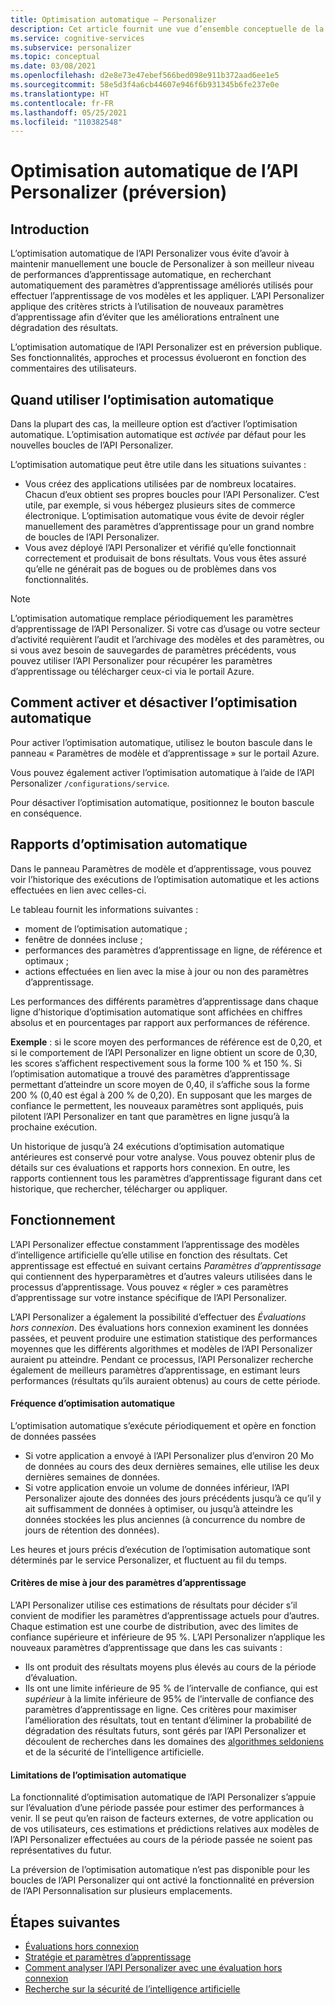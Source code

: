 ```yaml
---
title: Optimisation automatique – Personalizer
description: Cet article fournit une vue d’ensemble conceptuelle de la fonctionnalité d’optimisation automatique du service Azure Personalizer.
ms.service: cognitive-services
ms.subservice: personalizer
ms.topic: conceptual
ms.date: 03/08/2021
ms.openlocfilehash: d2e8e73e47ebef566bed098e911b372aad6ee1e5
ms.sourcegitcommit: 58e5d3f4a6cb44607e946f6b931345b6fe237e0e
ms.translationtype: HT
ms.contentlocale: fr-FR
ms.lasthandoff: 05/25/2021
ms.locfileid: "110382548"
---
```

# <a name="personalizer-auto-optimize-preview"></a>Optimisation automatique de l’API Personalizer (préversion)


## <a name="introduction"></a>Introduction
L’optimisation automatique de l’API Personalizer vous évite d’avoir à maintenir manuellement une boucle de Personalizer à son meilleur niveau de performances d’apprentissage automatique, en recherchant automatiquement des paramètres d’apprentissage améliorés utilisés pour effectuer l’apprentissage de vos modèles et les appliquer. L’API Personalizer applique des critères stricts à l’utilisation de nouveaux paramètres d’apprentissage afin d’éviter que les améliorations entraînent une dégradation des résultats.

L’optimisation automatique de l’API Personalizer est en préversion publique. Ses fonctionnalités, approches et processus évolueront en fonction des commentaires des utilisateurs.

## <a name="when-to-use-auto-optimize"></a>Quand utiliser l’optimisation automatique
Dans la plupart des cas, la meilleure option est d’activer l’optimisation automatique. L’optimisation automatique est *activée* par défaut pour les nouvelles boucles de l’API Personalizer.

L’optimisation automatique peut être utile dans les situations suivantes :
* Vous créez des applications utilisées par de nombreux locataires. Chacun d’eux obtient ses propres boucles pour l’API Personalizer. C’est utile, par exemple, si vous hébergez plusieurs sites de commerce électronique. L’optimisation automatique vous évite de devoir régler manuellement des paramètres d’apprentissage pour un grand nombre de boucles de l’API Personalizer.
* Vous avez déployé l’API Personalizer et vérifié qu’elle fonctionnait correctement et produisait de bons résultats. Vous vous êtes assuré qu’elle ne générait pas de bogues ou de problèmes dans vos fonctionnalités.

> [!NOTE]
> L’optimisation automatique remplace périodiquement les paramètres d’apprentissage de l’API Personalizer. Si votre cas d’usage ou votre secteur d’activité requièrent l’audit et l’archivage des modèles et des paramètres, ou si vous avez besoin de sauvegardes de paramètres précédents, vous pouvez utiliser l’API Personalizer pour récupérer les paramètres d’apprentissage ou télécharger ceux-ci via le portail Azure.

## <a name="how-to-enable-and-disable-auto-optimize"></a>Comment activer et désactiver l’optimisation automatique
Pour activer l’optimisation automatique, utilisez le bouton bascule dans le panneau « Paramètres de modèle et d’apprentissage » sur le portail Azure. 

Vous pouvez également activer l’optimisation automatique à l’aide de l’API Personalizer `/configurations/service`.

Pour désactiver l’optimisation automatique, positionnez le bouton bascule en conséquence.

## <a name="auto-optimize-reports"></a>Rapports d’optimisation automatique

Dans le panneau Paramètres de modèle et d’apprentissage, vous pouvez voir l’historique des exécutions de l’optimisation automatique et les actions effectuées en lien avec celles-ci. 

Le tableau fournit les informations suivantes :
* moment de l’optimisation automatique ;
* fenêtre de données incluse ;
* performances des paramètres d’apprentissage en ligne, de référence et optimaux ;
* actions effectuées en lien avec la mise à jour ou non des paramètres d’apprentissage.

Les performances des différents paramètres d’apprentissage dans chaque ligne d’historique d’optimisation automatique sont affichées en chiffres absolus et en pourcentages par rapport aux performances de référence. 

**Exemple** : si le score moyen des performances de référence est de 0,20, et si le comportement de l’API Personalizer en ligne obtient un score de 0,30, les scores s’affichent respectivement sous la forme 100 % et 150 %. Si l’optimisation automatique a trouvé des paramètres d’apprentissage permettant d’atteindre un score moyen de 0,40, il s’affiche sous la forme 200 % (0,40 est égal à 200 % de 0,20). En supposant que les marges de confiance le permettent, les nouveaux paramètres sont appliqués, puis pilotent l’API Personalizer en tant que paramètres en ligne jusqu’à la prochaine exécution.

Un historique de jusqu’à 24 exécutions d’optimisation automatique antérieures est conservé pour votre analyse. Vous pouvez obtenir plus de détails sur ces évaluations et rapports hors connexion. En outre, les rapports contiennent tous les paramètres d’apprentissage figurant dans cet historique, que rechercher, télécharger ou appliquer.

## <a name="how-it-works"></a>Fonctionnement
L’API Personalizer effectue constamment l’apprentissage des modèles d’intelligence artificielle qu’elle utilise en fonction des résultats. Cet apprentissage est effectué en suivant certains *Paramètres d’apprentissage* qui contiennent des hyperparamètres et d’autres valeurs utilisées dans le processus d’apprentissage. Vous pouvez « régler » ces paramètres d’apprentissage sur votre instance spécifique de l’API Personalizer. 

L’API Personalizer a également la possibilité d’effectuer des *Évaluations hors connexion*. Des évaluations hors connexion examinent les données passées, et peuvent produire une estimation statistique des performances moyennes que les différents algorithmes et modèles de l’API Personalizer auraient pu atteindre. Pendant ce processus, l’API Personalizer recherche également de meilleurs paramètres d’apprentissage, en estimant leurs performances (résultats qu’ils auraient obtenus) au cours de cette période.

#### <a name="auto-optimize-frequency"></a>Fréquence d’optimisation automatique
L’optimisation automatique s’exécute périodiquement et opère en fonction de données passées
* Si votre application a envoyé à l’API Personalizer plus d’environ 20 Mo de données au cours des deux dernières semaines, elle utilise les deux dernières semaines de données.
* Si votre application envoie un volume de données inférieur, l’API Personalizer ajoute des données des jours précédents jusqu’à ce qu’il y ait suffisamment de données à optimiser, ou jusqu’à atteindre les données stockées les plus anciennes (à concurrence du nombre de jours de rétention des données).

Les heures et jours précis d’exécution de l’optimisation automatique sont déterminés par le service Personalizer, et fluctuent au fil du temps.

#### <a name="criteria-for-updating-learning-settings"></a>Critères de mise à jour des paramètres d’apprentissage

L’API Personalizer utilise ces estimations de résultats pour décider s’il convient de modifier les paramètres d’apprentissage actuels pour d’autres. Chaque estimation est une courbe de distribution, avec des limites de confiance supérieure et inférieure de 95 %. L’API Personalizer n’applique les nouveaux paramètres d’apprentissage que dans les cas suivants :
  * Ils ont produit des résultats moyens plus élevés au cours de la période d’évaluation.
  * Ils ont une limite inférieure de 95 % de l’intervalle de confiance, qui est *supérieur* à la limite inférieure de 95% de l’intervalle de confiance des paramètres d’apprentissage en ligne.
Ces critères pour maximiser l’amélioration des résultats, tout en tentant d’éliminer la probabilité de dégradation des résultats futurs, sont gérés par l’API Personalizer et découlent de recherches dans les domaines des [algorithmes seldoniens](https://aisafety.cs.umass.edu/overview.html) et de la sécurité de l’intelligence artificielle.

#### <a name="limitations-of-auto-optimize"></a>Limitations de l’optimisation automatique

La fonctionnalité d’optimisation automatique de l’API Personalizer s’appuie sur l’évaluation d’une période passée pour estimer des performances à venir. Il se peut qu’en raison de facteurs externes, de votre application ou de vos utilisateurs, ces estimations et prédictions relatives aux modèles de l’API Personalizer effectuées au cours de la période passée ne soient pas représentatives du futur.

La préversion de l’optimisation automatique n’est pas disponible pour les boucles de l’API Personalizer qui ont activé la fonctionnalité en préversion de l’API Personnalisation sur plusieurs emplacements. 

## <a name="next-steps"></a>Étapes suivantes

* [Évaluations hors connexion](concepts-offline-evaluation.md)
* [Stratégie et paramètres d’apprentissage](concept-active-learning.md)
* [Comment analyser l’API Personalizer avec une évaluation hors connexion](how-to-offline-evaluation.md) 
* [Recherche sur la sécurité de l’intelligence artificielle](https://aisafety.cs.umass.edu/overview.html) 

